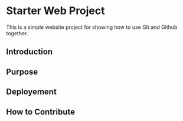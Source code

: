 # Starter Web Project

This is a simple website project for showing how to use Git and Github together.

## Introduction

## Purpose

## Deployement

## How to Contribute
